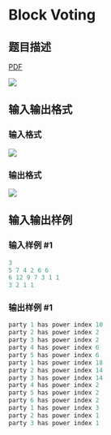 # Block Voting

## 题目描述

[problemUrl]: https://uva.onlinejudge.org/index.php?option=com_onlinejudge&Itemid=8&category=6&page=show_problem&problem=376

[PDF](https://uva.onlinejudge.org/external/4/p435.pdf)

![](https://cdn.luogu.com.cn/upload/vjudge_pic/UVA435/c0091a15bc26031927079bf8f1975e5fcd5c3273.png)

## 输入输出格式

### 输入格式

![](https://cdn.luogu.com.cn/upload/vjudge_pic/UVA435/67f7e3feaa64e5a42d6753d3e16a6d8a5a0d6341.png)

### 输出格式

![](https://cdn.luogu.com.cn/upload/vjudge_pic/UVA435/2819427b3918731f92a62b729d62d05be8dc500a.png)

## 输入输出样例

### 输入样例 #1

```cpp
3
5 7 4 2 6 6
6 12 9 7 3 1 1
3 2 1 1
```


### 输出样例 #1

```cpp
party 1 has power index 10
party 2 has power index 2
party 3 has power index 2
party 4 has power index 6
party 5 has power index 6
party 1 has power index 18
party 2 has power index 14
party 3 has power index 14
party 4 has power index 2
party 5 has power index 2
party 6 has power index 2
party 1 has power index 3
party 2 has power index 1
party 3 has power index 1
```


